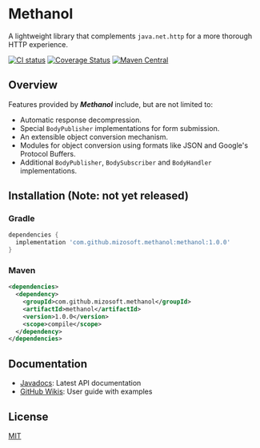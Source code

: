 # Methanol

A lightweight library that complements `java.net.http` for a more thorough HTTP experience.

[![CI status](https://github.com/mizosoft/methanol/workflows/CI/badge.svg)](https://github.com/mizosoft/methanol/actions)
[![Coverage Status](https://coveralls.io/repos/github/mizosoft/methanol/badge.svg)](https://coveralls.io/github/mizosoft/methanol)
[![Maven Central](https://maven-badges.herokuapp.com/maven-central/com.github.mizosoft.methanol/methanol/badge.svg)](https://maven-badges.herokuapp.com/maven-central/com.github.mizosoft.methanol/methanol)

## Overview

Features provided by ***Methanol*** include, but are not limited to:

* Automatic response decompression.
* Special `BodyPublisher` implementations for form submission.
* An extensible object conversion mechanism.
* Modules for object conversion using formats like JSON and Google's Protocol Buffers.
* Additional `BodyPublisher`, `BodySubscriber` and `BodyHandler` implementations.

## Installation (Note: not yet released)

### Gradle

```gradle
dependencies {
  implementation 'com.github.mizosoft.methanol:methanol:1.0.0'
}
```

### Maven

```xml
<dependencies>
  <dependency>
    <groupId>com.github.mizosoft.methanol</groupId>
    <artifactId>methanol</artifactId>
    <version>1.0.0</version>
    <scope>compile</scope>
  </dependency>
</dependencies>
```

## Documentation

* [Javadocs](https://mizosoft.github.io/methanol/1.x/doc/): Latest API documentation
* [GitHub Wikis](https://github.com/mizosoft/methanol/wiki): User guide with examples

## License

[MIT](https://choosealicense.com/licenses/mit/)
